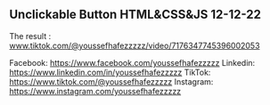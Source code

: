 ## Unclickable Button HTML&CSS&JS 12-12-22
The result : www.tiktok.com/@youssefhafezzzzz/video/7176347745396002053

Facebook: https://www.facebook.com/youssefhafezzzzz
Linkedin: https://www.linkedin.com/in/youssefhafezzzzz
TikTok: https://www.tiktok.com/@youssefhafezzzzz
Instagram: https://www.instagram.com/youssefhafezzzzz
